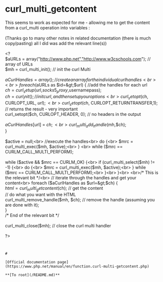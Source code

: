 # curl_multi_getcontent



This seems to work as expected for me - allowing me to get the content from a curl_multi operation into variables :<br><br>(Thanks go to many other notes in related documentation (there is much copy/pasting) all I did was add the relevant line(s))<br><br>&lt;?<br>    $aURLs = array("http://www.php.net","http://www.w3cschools.com"); // array of URLs<br>    $mh = curl_multi_init(); // init the curl Multi<br>    <br>    $aCurlHandles = array(); // create an array for the individual curl handles<br><br>    foreach ($aURLs as $id=&gt;$url) { //add the handles for each url<br>        $ch = curl_setup($url,$socks5_proxy,$usernamepass);<br>        $ch = curl_init(); // init curl, and then setup your options<br>        curl_setopt($ch, CURLOPT_URL, $url);<br>        curl_setopt($ch, CURLOPT_RETURNTRANSFER,1); // returns the result - very important<br>        curl_setopt($ch, CURLOPT_HEADER, 0); // no headers in the output<br><br>        $aCurlHandles[$url] = $ch;<br>        curl_multi_add_handle($mh,$ch);<br>    }<br>    <br>    $active = null;<br>    //execute the handles<br>    do {<br>        $mrc = curl_multi_exec($mh, $active);<br>    } <br>    while ($mrc == CURLM_CALL_MULTI_PERFORM);<br><br>    while ($active &amp;&amp; $mrc == CURLM_OK) {<br>        if (curl_multi_select($mh) != -1) {<br>            do {<br>                $mrc = curl_multi_exec($mh, $active);<br>            } while ($mrc == CURLM_CALL_MULTI_PERFORM);<br>        }<br>    }<br>    <br>/* This is the relevant bit */<br>        // iterate through the handles and get your content<br>    foreach ($aCurlHandles as $url=&gt;$ch) {<br>        $html = curl_multi_getcontent($ch); // get the content<br>                // do what you want with the HTML<br>        curl_multi_remove_handle($mh, $ch); // remove the handle (assuming  you are done with it);<br>    }<br>/* End of the relevant bit */<br><br>    curl_multi_close($mh); // close the curl multi handler<br><br>?>
```
  

#

[Official documentation page](https://www.php.net/manual/en/function.curl-multi-getcontent.php)

**[To root](/README.md)**